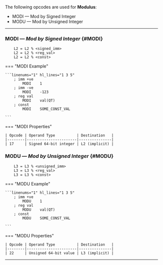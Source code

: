 The following opcodes are used for **Modulus**:

- MODI — Mod by Signed Integer
- MODU — Mod by Unsigned Integer

---

### MODI — _Mod by Signed Integer_ {#MODI}

```title="Algorithm"
    L2 = L2 % <signed_imm>
    L2 = L2 % <reg_val>
    L2 = L2 % <const>

```

<div class="result" markdown>

=== "MODI Example"

    ```linenums="1" hl_lines="1 3 5"
        ; imm +ve
            MODI    1
        ; imm -ve
            MODI    -123
        ; reg val
            MODI    val(QT)
        ; const
            MODI    SOME_CONST_VAL

    ```

=== "MODI Properties"

    | Opcode | Operand Type          | Destination   |
    |--------|-----------------------|---------------|
    | 17     | Signed 64-bit integer | L2 (implicit) |

</div>

### MODU — _Mod by Unsigned Integer_ {#MODU}

```title="Algorithm"
    L3 = L3 % <unsigned_imm>
    L3 = L3 % <reg_val>
    L3 = L3 % <const>

```

<div class="result" markdown>

=== "MODU Example"

    ```linenums="1" hl_lines="1 3 5"
        ; imm +ve
            MODU    1
        ; reg val
            MODU    val(QT)
        ; const
            MODU    SOME_CONST_VAL

    ```

=== "MODU Properties"

    | Opcode | Operand Type          | Destination   |
    |--------|-----------------------|---------------|
    | 22     | Unsigned 64-bit value | L3 (implicit) |

</div>

---
